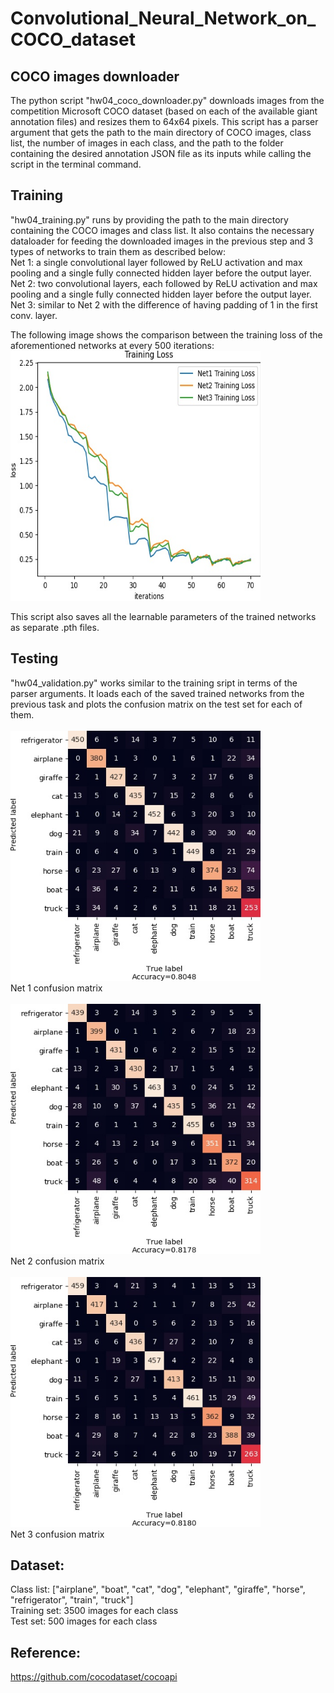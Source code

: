 # Convolutional_Neural_Network_on_COCO_dataset

## COCO images downloader
The python script "hw04_coco_downloader.py" downloads images from the competition Microsoft COCO dataset (based on each of the available giant annotation files) and resizes them to 64x64 pixels. This script has a parser argument that gets the path to the main directory of COCO images, class list, the number of images in each class, and the path to the folder containing the desired annotation JSON file as its inputs while calling the script in the terminal command. <br>

## Training
"hw04_training.py" runs by providing the path to the main directory containing the COCO images and class list. It also contains the necessary dataloader for feeding the downloaded images in the previous step and 3 types of networks to train them as described below: <br>
Net 1: a single convolutional layer followed by ReLU activation and max pooling and a single fully connected hidden layer before the output layer. <br>
Net 2: two convolutional layers, each followed by ReLU activation and max pooling and a single fully connected hidden layer before the output layer. <br>
Net 3: similar to Net 2 with the difference of having padding of 1 in the first conv. layer. <br>

The following image shows the comparison between the training loss of the aforementioned networks at every 500 iterations: <br>
<img src="https://github.com/alilafzi/Convolutional_Neural_Network_on_COCO_dataset/blob/main/images/train_loss.jpg" height = 400 width = 400> <br>

This script also saves all the learnable parameters of the trained networks as separate .pth files. <br>

## Testing
"hw04_validation.py" works similar to the training sript in terms of the parser arguments. It loads each of the saved trained networks from the previous task and plots the confusion matrix on the test set for each of them. <br><br>
<img src="https://github.com/alilafzi/Convolutional_Neural_Network_on_COCO_dataset/blob/main/images/net1_confusion_matrix.jpg" height = 400 width = 400> <br>
Net 1 confusion matrix <br><br>
<img src="https://github.com/alilafzi/Convolutional_Neural_Network_on_COCO_dataset/blob/main/images/net2_confusion_matrix.jpg" height = 400 width = 400> <br>
Net 2 confusion matrix <br><br>
<img src="https://github.com/alilafzi/Convolutional_Neural_Network_on_COCO_dataset/blob/main/images/net3_confusion_matrix.jpg" height = 400 width = 400> <br>
Net 3 confusion matrix <br>

## Dataset:
Class list: ["airplane", "boat", "cat", "dog", "elephant", "giraffe", "horse", "refrigerator", "train", "truck"] <br>
Training set: 3500 images for each class <br>
Test set: 500 images for each class <br>

## Reference:
https://github.com/cocodataset/cocoapi
